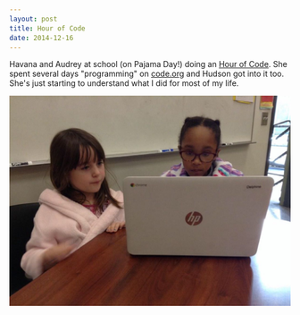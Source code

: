 ```yaml
---
layout: post
title: Hour of Code
date: 2014-12-16
---
```


Havana and Audrey at school (on Pajama Day!) doing an [Hour of Code](http://csedweek.org). She spent several days "programming" on [code.org](https://learn.code.org) and Hudson got into it too. She's just starting to understand what I did for most of my life.

![](/img/IMG_0826.jpg)
